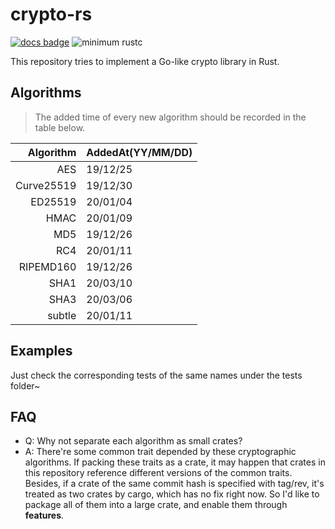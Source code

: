 # crypto-rs

[![docs badge](https://img.shields.io/badge/docs-0.6.1-blue)](https://sammyne.github.io/crypto-rs/cryptographer/)
![minimum rustc](https://img.shields.io/badge/rustc-1.54%2B-blue)

This repository tries to implement a Go-like crypto library in Rust.

## Algorithms

> The added time of every new algorithm should be recorded in the table below.

|  Algorithm | AddedAt(YY/MM/DD) |
| ---------: | :---------------- |
|        AES | 19/12/25          |
| Curve25519 | 19/12/30          |
|    ED25519 | 20/01/04          |
|       HMAC | 20/01/09          |
|        MD5 | 19/12/26          |
|        RC4 | 20/01/11          |
|  RIPEMD160 | 19/12/26          |
|       SHA1 | 20/03/10          |
|       SHA3 | 20/03/06          |
|     subtle | 20/01/11          |

## Examples

Just check the corresponding tests of the same names under the tests folder~

## FAQ

- Q: Why not separate each algorithm as small crates?
- A: There're some common trait depended by these cryptographic algorithms. If packing these
  traits as a crate, it may happen that crates in this repository reference different versions
  of the common traits. Besides, if a crate of the same commit hash is specified with tag/rev,
  it's treated as two crates by cargo, which has no fix right now. So I'd like to package all of
  them into a large crate, and enable them through **features**.
